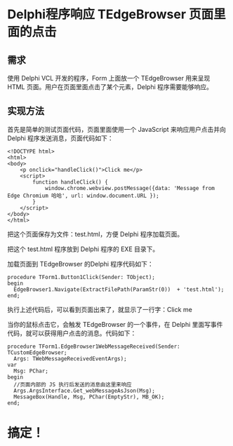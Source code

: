 # Delphi程序响应 TEdgeBrowser 页面里面的点击
## 需求
使用 Delphi VCL 开发的程序，Form 上面放一个 TEdgeBrowser 用来呈现 HTML 页面。用户在页面里面点击了某个元素，Delphi 程序需要能够响应。

## 实现方法
首先是简单的测试页面代码，页面里面使用一个 JavaScript 来响应用户点击并向 Delphi 程序发送消息，页面代码如下：
~~~
<!DOCTYPE html>
<html>
<body>
    <p onclick="handleClick()">Click me</p>
    <script>
        function handleClick() {
            window.chrome.webview.postMessage({data: 'Message from Edge Chromium 哈哈', url: window.document.URL });
        }
    </script>
</body>
</html> 
~~~
把这个页面保存为文件：test.html，方便 Delphi 程序加载页面。

把这个 test.html 程序放到 Delphi 程序的 EXE 目录下。

加载页面到 TEdgeBrowser 的Delphi 程序代码如下：
~~~
procedure TForm1.Button1Click(Sender: TObject);
begin
  EdgeBrowser1.Navigate(ExtractFilePath(ParamStr(0))  + 'test.html');
end;
~~~
执行上述代码后，可以看到页面出来了，就显示了一行字：Click me

当你的鼠标点击它，会触发 TEdgeBrowser 的一个事件，在 Delphi 里面写事件代码，就可以获得用户点击的消息。代码如下：
~~~
procedure TForm1.EdgeBrowser1WebMessageReceived(Sender: TCustomEdgeBrowser;
  Args: TWebMessageReceivedEventArgs);
var
  Msg: PChar;
begin
  //页面内部的 JS 执行后发送的消息由这里来响应
  Args.ArgsInterface.Get_webMessageAsJson(Msg);
  MessageBox(Handle, Msg, PChar(EmptyStr), MB_OK);
end;
~~~

# 搞定！